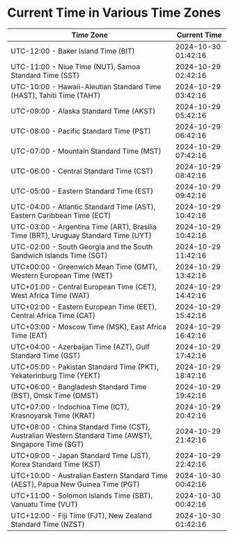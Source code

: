 # Current Time in Various Time Zones

| Time Zone | Current Time |
|-----------|--------------|
| UTC-12:00 - Baker Island Time (BIT) | 2024-10-30 01:42:16 |
| UTC-11:00 - Niue Time (NUT), Samoa Standard Time (SST) | 2024-10-29 02:42:16 |
| UTC-10:00 - Hawaii-Aleutian Standard Time (HAST), Tahiti Time (TAHT) | 2024-10-29 03:42:16 |
| UTC-09:00 - Alaska Standard Time (AKST) | 2024-10-29 05:42:16 |
| UTC-08:00 - Pacific Standard Time (PST) | 2024-10-29 06:42:16 |
| UTC-07:00 - Mountain Standard Time (MST) | 2024-10-29 07:42:16 |
| UTC-06:00 - Central Standard Time (CST) | 2024-10-29 08:42:16 |
| UTC-05:00 - Eastern Standard Time (EST) | 2024-10-29 09:42:16 |
| UTC-04:00 - Atlantic Standard Time (AST), Eastern Caribbean Time (ECT) | 2024-10-29 10:42:16 |
| UTC-03:00 - Argentina Time (ART), Brasília Time (BRT), Uruguay Standard Time (UYT) | 2024-10-29 10:42:16 |
| UTC-02:00 - South Georgia and the South Sandwich Islands Time (SGT) | 2024-10-29 11:42:16 |
| UTC±00:00 - Greenwich Mean Time (GMT), Western European Time (WET) | 2024-10-29 13:42:16 |
| UTC+01:00 - Central European Time (CET), West Africa Time (WAT) | 2024-10-29 14:42:16 |
| UTC+02:00 - Eastern European Time (EET), Central Africa Time (CAT) | 2024-10-29 15:42:16 |
| UTC+03:00 - Moscow Time (MSK), East Africa Time (EAT) | 2024-10-29 16:42:16 |
| UTC+04:00 - Azerbaijan Time (AZT), Gulf Standard Time (GST) | 2024-10-29 17:42:16 |
| UTC+05:00 - Pakistan Standard Time (PKT), Yekaterinburg Time (YEKT) | 2024-10-29 18:42:16 |
| UTC+06:00 - Bangladesh Standard Time (BST), Omsk Time (OMST) | 2024-10-29 19:42:16 |
| UTC+07:00 - Indochina Time (ICT), Krasnoyarsk Time (KRAT) | 2024-10-29 20:42:16 |
| UTC+08:00 - China Standard Time (CST), Australian Western Standard Time (AWST), Singapore Time (SGT) | 2024-10-29 21:42:16 |
| UTC+09:00 - Japan Standard Time (JST), Korea Standard Time (KST) | 2024-10-29 22:42:16 |
| UTC+10:00 - Australian Eastern Standard Time (AEST), Papua New Guinea Time (PGT) | 2024-10-30 00:42:16 |
| UTC+11:00 - Solomon Islands Time (SBT), Vanuatu Time (VUT) | 2024-10-30 00:42:16 |
| UTC+12:00 - Fiji Time (FJT), New Zealand Standard Time (NZST) | 2024-10-30 01:42:16 |
